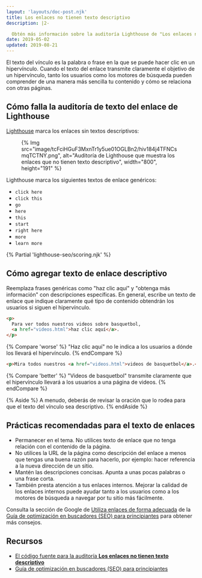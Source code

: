 ```yaml
---
layout: 'layouts/doc-post.njk'
title: Los enlaces no tienen texto descriptivo
description: |2-

  Obtén más información sobre la auditoría Lighthouse de "Los enlaces no tienen texto descriptivo".
date: 2019-05-02
updated: 2019-08-21
---
```


El texto del vínculo es la palabra o frase en la que se puede hacer clic en un hipervínculo. Cuando el texto del enlace transmite claramente el objetivo de un hipervínculo, tanto los usuarios como los motores de búsqueda pueden comprender de una manera más sencilla tu contenido y cómo se relaciona con otras páginas.

## Cómo falla la auditoría de texto del enlace de Lighthouse

[Lighthouse](https://developers.google.com/web/tools/lighthouse/) marca los enlaces sin textos descriptivos:

<figure>{% Img src="image/tcFciHGuF3MxnTr1y5ue01OGLBn2/hiv184j4TFNCsmqTCTNY.png", alt="Auditoría de Lighthouse que muestra los enlaces que no tienen texto descriptivo", width="800", height="191" %}</figure>

Lighthouse marca los siguientes textos de enlace genéricos:

- `click here`
- `click this`
- `go`
- `here`
- `this`
- `start`
- `right here`
- `more`
- `learn more`

{% Partial 'lighthouse-seo/scoring.njk' %}

## Cómo agregar texto de enlace descriptivo

Reemplaza frases genéricas como "haz clic aquí" y "obtenga más información" con descripciones específicas. En general, escribe un texto de enlace que indique claramente qué tipo de contenido obtendrán los usuarios si siguen el hipervínculo.

```html
<p>
  Para ver todos nuestros videos sobre basquetbol,
  <a href="videos.html">haz clic aquí</a>.
</p>
```

{% Compare 'worse' %} "Haz clic aquí" no le indica a los usuarios a dónde los llevará el hipervínculo. {% endCompare %}

```html
<p>Mira todos nuestros <a href="videos.html">videos de basquetbol</a>.</p>
```

{% Compare 'better' %} "Videos de basquetbol" transmite claramente que el hipervínculo llevará a los usuarios a una página de videos. {% endCompare %}

{% Aside %} A menudo, deberás de revisar la oración que lo rodea para que el texto del vínculo sea descriptivo. {% endAside %}

## Prácticas recomendadas para el texto de enlaces

- Permanecer en el tema. No utilices texto de enlace que no tenga relación con el contenido de la página.
- No utilices la URL de la página como descripción del enlace a menos que tengas una buena razón para hacerlo, por ejemplo: hacer referencia a la nueva dirección de un sitio.
- Mantén las descripciones concisas. Apunta a unas pocas palabras o una frase corta.
- También presta atención a tus enlaces internos. Mejorar la calidad de los enlaces internos puede ayudar tanto a los usuarios como a los motores de búsqueda a navegar por tu sitio más fácilmente.

Consulta la sección de Google de [Utiliza enlaces de forma adecuada](https://support.google.com/webmasters/answer/7451184#uselinkswisely) de la [Guía de optimización en buscadores (SEO) para principiantes](https://support.google.com/webmasters/answer/7451184) para obtener más consejos.

## Recursos

- [El código fuente para la auditoría **Los enlaces no tienen texto descriptivo**](https://github.com/GoogleChrome/lighthouse/blob/master/lighthouse-core/audits/seo/link-text.js)
- [Guía de optimización en buscadores (SEO) para principiantes](https://support.google.com/webmasters/answer/7451184)

